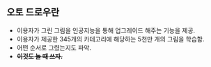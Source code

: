 ## 오토 드로우란
- 이용자가 그린 그림을 인공지능을 통해 업그레이드 해주는 기능을 제공.
- 이용자가 제공한 345개의 카테고리에 해당하는 5천만 개의 그림을 학습함.
- 어떤 순서로 그렸는지도 파악.
- ~~**이것도 놀 때 쓰자.**~~